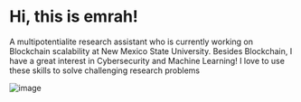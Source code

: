 # Hi, this is emrah!
<p> A multipotentialite research assistant who is currently working on Blockchain scalability at New Mexico State University. Besides Blockchain, I have a great interest in Cybersecurity and Machine Learning! I love to use these skills to solve challenging research problems
</p>

![image](https://media.giphy.com/media/4TtTVTmBoXp8txRU0C/giphy.gif)
